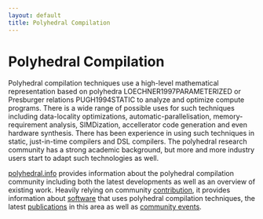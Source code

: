 ```yaml
---
layout: default
title: Polyhedral Compilation
---
```


<h1>Polyhedral Compilation</h1>

Polyhedral compilation techniques use a high-level mathematical representation
based on polyhedra <a class="citation">LOECHNER1997PARAMETERIZED</a> or
Presburger relations <a class="citation">PUGH1994STATIC</a> to analyze and
optimize compute programs. There is a wide range of possible uses for such
techniques including data-locality optimizations, automatic-parallelisation,
memory-requirement analysis, SIMDization, accellerator code generation and even
hardware synthesis. There has been experience in using such techniques in
static, just-in-time compilers and DSL compilers. The polyhedral research
community has a strong academic background, but more and more industry users
start to adapt such technologies as well.

[polyhedral.info](http://polyhedral.info) provides information about the
polyhedral compilation community including both the latest developments
as well as an overview of existing work.  Heavily relying on community <a
href="/contribute.html">contribution</a>, it provides information about
[software](software.html) that uses polyhedral compilation techniques, the
latest [publications](publications.html) in this area as well as [community
events](events.html).

